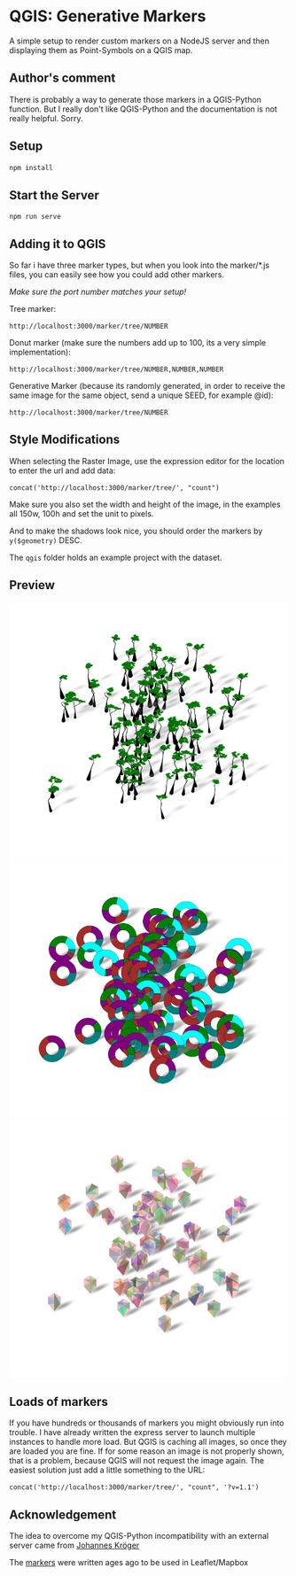 # QGIS: Generative Markers

A simple setup to render custom markers on a NodeJS server and then displaying them as Point-Symbols on a QGIS map.

## Author's comment
There is probably a way to generate those markers in a QGIS-Python function. But I really don't like QGIS-Python and the documentation is not really helpful. Sorry.

## Setup

```bash
npm install
```

## Start the Server

```
npm run serve
```

## Adding it to QGIS

So far i have three marker types, but when you look into the marker/*.js files, you can easily see how you could add other markers.

*Make sure the port number matches your setup!*

Tree marker:
```
http://localhost:3000/marker/tree/NUMBER
```

Donut marker (make sure the numbers add up to 100, its a very simple implementation):
```
http://localhost:3000/marker/tree/NUMBER,NUMBER,NUMBER
```

Generative Marker (because its randomly generated, in order to receive the same image for the same object, send a unique SEED, for example @id):
```
http://localhost:3000/marker/tree/NUMBER
```

## Style Modifications

When selecting the Raster Image, use the expression editor for the location to enter the url and add data:

```
concat('http://localhost:3000/marker/tree/', "count")
```

Make sure you also set the width and height of the image, in the examples all 150w, 100h and set the unit to pixels.

And to make the shadows look nice, you should order the markers by `y($geometry)` DESC.

The `qgis` folder holds an example project with the dataset.

## Preview 

![Trees](preview/trees.png)
![Donus](preview/donut.png)
![Generative](preview/generative.png)

## Loads of markers

If you have hundreds or thousands of markers you might obviously run into trouble. I have already written the express server to launch multiple instances to handle more load. But QGIS is caching all images, so once they are loaded you are fine. If for some reason an image is not properly shown, that is a problem, because QGIS will not request the image again. The easiest solution just add a little something to the URL:

```
concat('http://localhost:3000/marker/tree/', "count", '?v=1.1')
```

## Acknowledgement

The idea to overcome my QGIS-Python incompatibility with an external server came from [Johannes Kröger](https://hannes.enjoys.it/blog/)

The [markers](https://github.com/sebastian-meier/generative_marker) were written ages ago to be used in Leaflet/Mapbox
